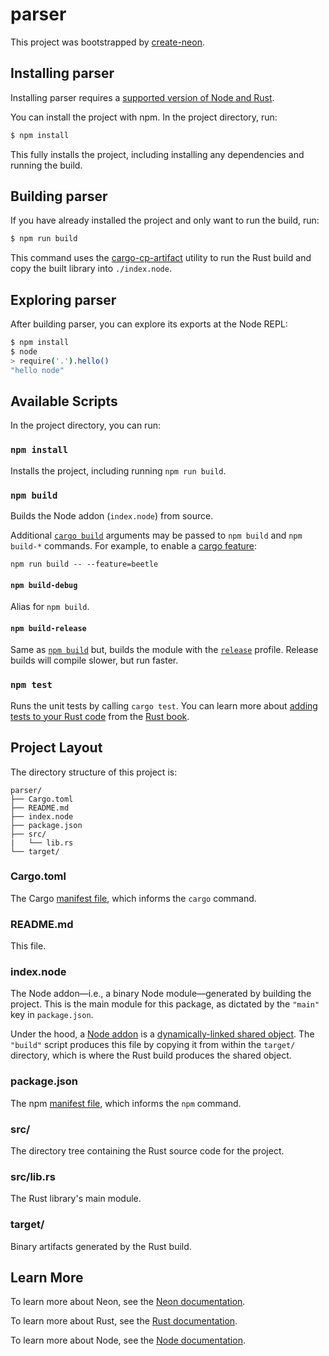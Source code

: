 # parser

This project was bootstrapped by [create-neon](https://www.npmjs.com/package/create-neon).

## Installing parser

Installing parser requires a [supported version of Node and Rust](https://github.com/neon-bindings/neon#platform-support).

You can install the project with npm. In the project directory, run:

```sh
$ npm install
```

This fully installs the project, including installing any dependencies and running the build.

## Building parser

If you have already installed the project and only want to run the build, run:

```sh
$ npm run build
```

This command uses the [cargo-cp-artifact](https://github.com/neon-bindings/cargo-cp-artifact) utility to run the Rust build and copy the built library into `./index.node`.

## Exploring parser

After building parser, you can explore its exports at the Node REPL:

```sh
$ npm install
$ node
> require('.').hello()
"hello node"
```

## Available Scripts

In the project directory, you can run:

### `npm install`

Installs the project, including running `npm run build`.

### `npm build`

Builds the Node addon (`index.node`) from source.

Additional [`cargo build`](https://doc.rust-lang.org/cargo/commands/cargo-build.html) arguments may be passed to `npm build` and `npm build-*` commands. For example, to enable a [cargo feature](https://doc.rust-lang.org/cargo/reference/features.html):

```
npm run build -- --feature=beetle
```

#### `npm build-debug`

Alias for `npm build`.

#### `npm build-release`

Same as [`npm build`](#npm-build) but, builds the module with the [`release`](https://doc.rust-lang.org/cargo/reference/profiles.html#release) profile. Release builds will compile slower, but run faster.

### `npm test`

Runs the unit tests by calling `cargo test`. You can learn more about [adding tests to your Rust code](https://doc.rust-lang.org/book/ch11-01-writing-tests.html) from the [Rust book](https://doc.rust-lang.org/book/).

## Project Layout

The directory structure of this project is:

```
parser/
├── Cargo.toml
├── README.md
├── index.node
├── package.json
├── src/
|   └── lib.rs
└── target/
```

### Cargo.toml

The Cargo [manifest file](https://doc.rust-lang.org/cargo/reference/manifest.html), which informs the `cargo` command.

### README.md

This file.

### index.node

The Node addon—i.e., a binary Node module—generated by building the project. This is the main module for this package, as dictated by the `"main"` key in `package.json`.

Under the hood, a [Node addon](https://nodejs.org/api/addons.html) is a [dynamically-linked shared object](https://en.wikipedia.org/wiki/Library_(computing)#Shared_libraries). The `"build"` script produces this file by copying it from within the `target/` directory, which is where the Rust build produces the shared object.

### package.json

The npm [manifest file](https://docs.npmjs.com/cli/v7/configuring-npm/package-json), which informs the `npm` command.

### src/

The directory tree containing the Rust source code for the project.

### src/lib.rs

The Rust library's main module.

### target/

Binary artifacts generated by the Rust build.

## Learn More

To learn more about Neon, see the [Neon documentation](https://neon-bindings.com).

To learn more about Rust, see the [Rust documentation](https://www.rust-lang.org).

To learn more about Node, see the [Node documentation](https://nodejs.org).
